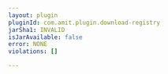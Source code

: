 ```yaml
---
layout: plugin
pluginId: com.amit.plugin.download-registry
jarSha1: INVALID
isJarAvailable: false
error: NONE
violations: []

---
```

